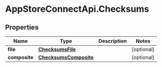 # AppStoreConnectApi.Checksums

## Properties

Name | Type | Description | Notes
------------ | ------------- | ------------- | -------------
**file** | [**ChecksumsFile**](ChecksumsFile.md) |  | [optional] 
**composite** | [**ChecksumsComposite**](ChecksumsComposite.md) |  | [optional] 


